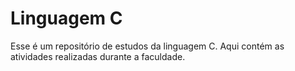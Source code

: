 # Linguagem C
Esse é um repositório de estudos da linguagem C. Aqui contém as atividades realizadas durante a faculdade.
